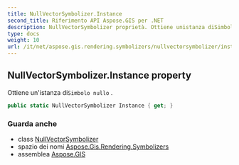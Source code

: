 ```yaml
---
title: NullVectorSymbolizer.Instance
second_title: Riferimento API Aspose.GIS per .NET
description: NullVectorSymbolizer proprietà. Ottiene unistanza diSimbolo nullo .
type: docs
weight: 10
url: /it/net/aspose.gis.rendering.symbolizers/nullvectorsymbolizer/instance/
---
```

## NullVectorSymbolizer.Instance property

Ottiene un'istanza di`Simbolo nullo` .

```csharp
public static NullVectorSymbolizer Instance { get; }
```

### Guarda anche

* class [NullVectorSymbolizer](../)
* spazio dei nomi [Aspose.Gis.Rendering.Symbolizers](../../nullvectorsymbolizer/)
* assemblea [Aspose.GIS](../../../)


